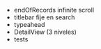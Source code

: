- endOfRecords infinite scroll 
- titlebar fije en search
- typeahead
- DetailView (3 niveles)
- tests

